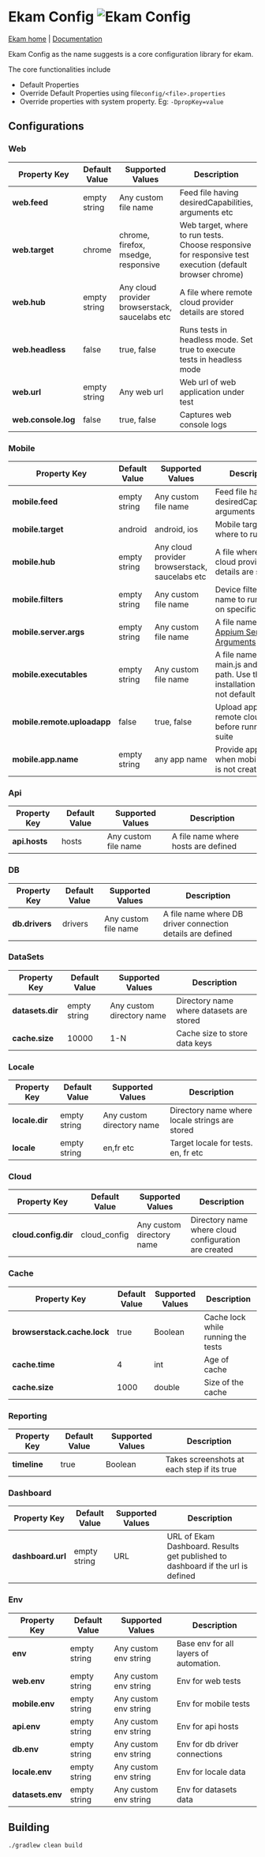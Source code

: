 # Ekam Config ![Ekam Config](https://github.com/testvagrant/ekam-config/actions/workflows/ekam-config.yml/badge.svg)
[Ekam home](https://ekam.studio/) | [Documentation](https://docs.ekam.studio/docs/setup/getting_started/)

Ekam Config as the name suggests is a core configuration library for ekam.

The core functionalities include
* Default Properties
* Override Default Properties using file`config/<file>.properties`
* Override properties with system property. Eg: `-DpropKey=value`

## Configurations

### Web
|**Property Key**| **Default Value** | **Supported Values** | **Description** |
|------------|---------------|------------------|--------------|
| **web.feed**   | empty string            | Any custom file name| Feed file having desiredCapabilities, arguments etc|
| **web.target** | chrome | chrome, firefox, msedge, responsive | Web target, where to run tests. Choose responsive for responsive test execution (default browser chrome)|
| **web.hub** | empty string | Any cloud provider browserstack, saucelabs etc| A file where remote cloud provider details are stored | 
|**web.headless**| false| true, false|Runs tests in headless mode. Set true to execute tests in headless mode|
|**web.url**| empty string | Any web url | Web url of web application under test| 
|**web.console.log**| false | true, false| Captures web console logs |

### Mobile
|**Property Key**| **Default Value** | **Supported Values** | **Description** |
|------------|---------------|------------------|--------------|
| **mobile.feed**   | empty string            | Any custom file name| Feed file having desiredCapabilities, arguments etc|
| **mobile.target** | android | android, ios | Mobile target, where to run tests.|
| **mobile.hub** | empty string | Any cloud provider browserstack, saucelabs etc| A file where remote cloud provider details are stored | 
| **mobile.filters** | empty string |Any custom file name | Device filters file name to run tests on specific devices | 
|**mobile.server.args**| empty string | Any custom file name| A file name with [Appium Server Arguments](https://appium.io/docs/en/writing-running-appium/server-args/) |
|**mobile.executables**| empty string | Any custom file name| A file name appium main.js and node path. Use this if the installation path is not default |
|**mobile.remote.uploadapp**| false | true, false | Upload app to remote cloud, before running test suite|
|**mobile.app.name**| empty string | any app name | Provide app name when mobile.feed is not created |

### Api
|**Property Key**| **Default Value** | **Supported Values** | **Description** |
|------------|---------------|------------------|--------------|
| **api.hosts**   | hosts            | Any custom file name| A file name where hosts are defined|

### DB
|**Property Key**| **Default Value** | **Supported Values** | **Description** |
|------------|---------------|------------------|--------------|
| **db.drivers**   | drivers            | Any custom file name| A file name where DB driver connection details are defined|


### DataSets
|**Property Key**| **Default Value** | **Supported Values** | **Description** |
|------------|---------------|------------------|--------------|
| **datasets.dir**   | empty string            | Any custom directory name| Directory name where datasets are stored |
| **cache.size**   | 10000          | 1-N| Cache size to store data keys |

### Locale
|**Property Key**| **Default Value** | **Supported Values** | **Description** |
|------------|---------------|------------------|--------------|
| **locale.dir**   | empty string            | Any custom directory name| Directory name where locale strings are stored |
| **locale**   | empty string          | en,fr etc| Target locale for tests. en, fr etc |

### Cloud
|**Property Key**| **Default Value** | **Supported Values** | **Description** |
|------------|---------------|------------------|--------------|
| **cloud.config.dir**   | cloud_config            | Any custom directory name| Directory name where cloud configuration are created|

### Cache
|**Property Key**| **Default Value** | **Supported Values** | **Description** |
|------------|---------------|------------------|--------------|
|**browserstack.cache.lock**|true                  |Boolean          |Cache lock while running the tests|
|**cache.time**|4                                  |int               |Age of cache|
|**cache.size**|1000                               |double            |Size of the cache|

### Reporting
|**Property Key**| **Default Value** | **Supported Values** | **Description** |
|------------|---------------|------------------|--------------|
|**timeline**|true           | Boolean          |Takes screenshots at each step if its true|

### Dashboard
|**Property Key**| **Default Value** | **Supported Values** | **Description** |
|------------|---------------|------------------|--------------|
| **dashboard.url**   | empty string            | URL| URL of Ekam Dashboard. Results get published to dashboard if the url is defined |

### Env
|**Property Key**| **Default Value** | **Supported Values** | **Description** |
|------------|---------------|------------------|--------------|
| **env**   | empty string            | Any custom env string| Base env for all layers of automation. |
| **web.env**   | empty string            | Any custom env string| Env for web tests |
| **mobile.env**   | empty string            | Any custom env string| Env for mobile tests |
| **api.env**   | empty string            | Any custom env string| Env for api hosts |
| **db.env**   | empty string            | Any custom env string| Env for db driver connections |
| **locale.env**   | empty string            | Any custom env string| Env for locale data |
| **datasets.env**   | empty string            | Any custom env string| Env for datasets data |

## Building

```shell
./gradlew clean build
```

